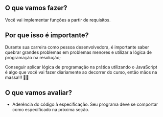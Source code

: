 ## O que vamos fazer?

Você vai implementar funções a partir de requisitos.

## Por que isso é importante?

Durante sua carreira como pessoa desenvolvedora, é importante saber quebrar grandes problemas em problemas menores e utilizar a lógica de programação na resolução;

Conseguir aplicar lógica de programação na prática utilizando o JavaScript é algo que você vai fazer diariamente ao decorrer do curso, então mãos na massa!!! 💪🍝

## O que vamos avaliar?

- Aderência do código à especificação. Seu programa deve se comportar como especificado na próxima seção.